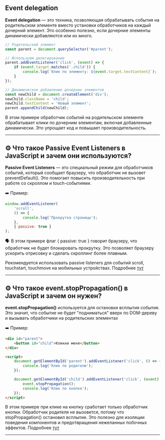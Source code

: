 ## Event delegation

**Event delegation** — это техника, позволяющая обрабатывать события на родительском элементе вместо установки обработчиков на каждый дочерний элемент. Это особенно полезно, если дочерние элементы динамически добавляются или их много.

```js
// Родительский элемент
const parent = document.querySelector('#parent');

// Используем делегирование
parent.addEventListener('click', (event) => {
	if (event.target.matches('.child')) {
		console.log(`Клик по элементу: ${event.target.textContent}`);
	}
});

// Динамическое добавление дочерних элементов
const newChild = document.createElement('div');
newChild.className = 'child';
newChild.textContent = 'Новый элемент';
parent.appendChild(newChild);
```

В этом примере обработчик событий на родительском элементе обрабатывает клики по дочерним элементам, включая добавленные динамически. Это упрощает код и повышает производительность.

<hr/>

## ⚙️ Что такое Passive Event Listeners в JavaScript и зачем они используются?

**Passive Event Listeners** — это специальный режим для обработчиков событий, который сообщает браузеру, что обработчик не вызовет preventDefault(). Это помогает повысить производительность при работе со скроллом и touch-событиями.

➡️ Пример:

```js
window.addEventListener(
	'scroll',
	() => {
		console.log('Прокрутка страницы');
	},
	{ passive: true }
);
```

🗣️ В этом примере флаг { passive: true } говорит браузеру, что обработчик не будет блокировать прокрутку. Это позволяет браузеру ускорить отрисовку и сделать скроллинг более плавным.

Рекомендуется использовать passive listeners для событий scroll, touchstart, touchmove на мобильных устройствах.
Подробнее [тут](https://developer.mozilla.org/en-US/docs/Web/API/EventTarget/addEventListener#parameters)

<hr/>

## ⚙️ Что такое event.stopPropagation() в JavaScript и зачем он нужен?

**event.stopPropagation()** используется для остановки всплытия события. Это значит, что событие не будет "подниматься" вверх по DOM-дереву и вызывать обработчики на родительских элементах

➡️ Пример:

```html
<div id="parent">
	<button id="child">Кликни меня</button>
</div>

<script>
	document.getElementById('parent').addEventListener('click', () => {
		console.log('Клик по родителю');
	});

	document.getElementById('child').addEventListener('click', (event) => {
		event.stopPropagation();
		console.log('Клик по кнопке');
	});
</script>
```

В этом примере при клике на кнопку сработает только обработчик кнопки. Обработчик родителя не вызовется, потому что stopPropagation() остановил всплытие. Это полезно для изоляции поведения компонентов и предотвращения нежеланных побочных эффектов.
Подробнее [тут](https://developer.mozilla.org/ru/docs/Web/API/Event/stopPropagation)

<hr/>
